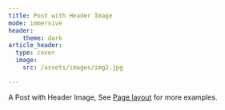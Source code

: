 ```yaml
---
title: Post with Header Image
mode: immersive
header:
    theme: dark
article_header:
  type: cover
  image:
    src: /assets/images/img2.jpg

---
```


A Post with Header Image, See [Page layout](https://tianqi.name/jekyll-TeXt-theme/samples.html#page-layout) for more examples.

<!--more-->
